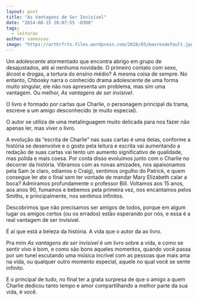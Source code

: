 ```yaml
---
layout: post
title: "As Vantagens de Ser Invisível"
date: "2014-08-15 20:07:55 -0300"
tags:
  - leituras
author: vanessao
image: "https://arthrfrts.files.wordpress.com/2018/03/maxresdefault.jpg"
---
```

Um adolescente atormentado que encontra abrigo em grupo de desajustados, até aí nenhuma novidade. O primeiro contato com sexo, álcool e drogas, a tortura do ensino médio? A mesma coisa de sempre. No entanto, Chbosky narra o conhecido drama adolescente de uma forma muito singular, ele não nos apresenta um problema, mas sim uma vantagem. Ou melhor, _As vantagens de ser invisível_.

O livro é formado por cartas que Charlie, o personagem principal da trama, escreve a um amigo desconhecido (e muito especial).

O autor se utiliza de uma metalinguagem muito delicada para nos fazer não apenas ler, mas viver o livro.

A evolução da “escrita de Charlie” nas suas cartas é uma delas, conforme a história se desenvolve e o gosto pela leitura e escrita vai aumentando a redação de suas cartas vai tento um aumento significativo de qualidade, mas polida e mais coesa. Por conta disso evoluímos junto com o Charlie no decorrer da história. Vibramos com as novas amizades, nos apaixonamos pela Sam (e claro, odiamos o Craig), sentimos orgulho do Patrick, e quem consegue ler ate o final sem ter vontade de mandar Mary Elizabeth calar a boca? Admiramos profundamente o professor Bill. Voltamos aos 15 anos, aos anos 90, fumamos e bebemos pela primeira vez, nos encantamos pelos Smiths, e principalmente, nos sentimos infinitos.

Descobrimos que não precisamos ser amigos de todos, porque em algum lugar os amigos certos (ou os errados) estão esperando por nós, e essa é a real vantagem de ser invísivel.

É aí que está a beleza da história. A vida que o autor da ao livro.

Pra mim _As vantagens de ser invisível_ é um livro sobre a vida, e como se sentir vivo é bom, e como são bons aqueles momentos, quando você passa por um tunel escutando uma música incrível com as pessoas que mais ama na vida, ou qualquer outro momento especial, aquele no qual você se sente infinito.

E o principal de tudo, no final ter a grata surpresa de que o amigo a quem Charlie dedicou tanto tempo e amor compartilhando a melhor parte da sua vida, é você.
